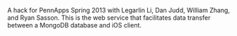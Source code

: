 A hack for PennApps Spring 2013 with Legarlin Li, Dan Judd, William Zhang, and Ryan Sasson.
This is the web service that facilitates data transfer between a MongoDB database and iOS client.